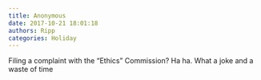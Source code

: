 ```yaml
---
title: Anonymous
date: 2017-10-21 18:01:18
authors: Ripp
categories: Holiday
---
```


 Filing a complaint with the “Ethics” Commission?   Ha ha.  What a joke and a waste of time